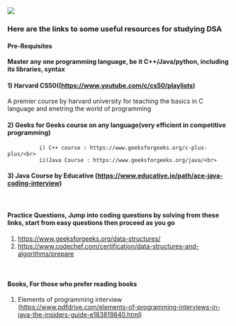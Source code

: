 
![](https://github.com/manvi0308/100DaysOfAlgo/blob/master/resources/img2.jpeg)



### Here are the links to some useful resources for studying DSA<br>

#### Pre-Requisites<br>

**Master any one programming language, be it C++/Java/python, including its libraries, syntax**<br>

#### 1) Harvard CS50((https://www.youtube.com/c/cs50/playlists)<br>
A premier course by harvard university for teaching the basics in C language and enetring the world of programming
#### 2) Geeks for Geeks course on any language(very efficient in competitive programming)<br>
              i) C++ course : https://www.geeksforgeeks.org/c-plus-plus/<br>
              ii)Java Course : https://www.geeksforgeeks.org/java/<br>
#### 3) Java Course by Educative (https://www.educative.io/path/ace-java-coding-interview)
<br>


#### Practice Questions, Jump into coding questions by solving from these links, start from easy questions then proceed as you go <br>

1) https://www.geeksforgeeks.org/data-structures/<br>
2) https://www.codechef.com/certification/data-structures-and-algorithms/prepare<br>
<br>


#### Books, For those who prefer reading books

1) Elements of programming interview (https://www.pdfdrive.com/elements-of-programming-interviews-in-java-the-insiders-guide-e183819840.html)





